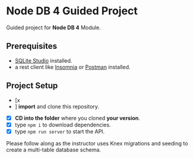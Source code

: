 # Node DB 4 Guided Project

Guided project for **Node DB 4** Module.

## Prerequisites

- [SQLite Studio](https://sqlitestudio.pl/index.rvt?act=download) installed.
- a rest client like [Insomnia](https://insomnia.rest/download/) or [Postman](https://www.getpostman.com/downloads/) installed.

## Project Setup

- [x
- ] **import** and clone this repository.
- [x] **CD into the folder** where you cloned **your version**.
- [x] type `npm i` to download dependencies.
- [x] type `npm run server` to start the API.

Please follow along as the instructor uses Knex migrations and seeding to create a multi-table database schema.
